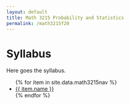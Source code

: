 ```yaml
---
layout: default
title: Math 3215 Probability and Statistics
permalink: /math3215f20
---
```

<body>
	<h1>Syllabus</h1>
	<p>Here goes the syllabus.</p> 
	<ul>
		{% for item in site.data.math3215nav %}
			<li>
			 	<a href="{{ item.link }}" >{{ item.name }}</a>			
			</li>        
		{% endfor %}
	</ul>
</body>